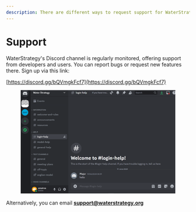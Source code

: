 ```yaml
---
description: There are different ways to request support for WaterStrategy.
---
```


# Support

WaterStrategy's Discord channel is regularly monitored, offering support from developers and users. You can report bugs or request new features there. Sign up via this link:

[https://discord.gg/bQVmgkFcf7](https://discord.gg/bQVmgkFcf7)

<figure><img src=".gitbook/assets/image (59) (1).png" alt=""><figcaption></figcaption></figure>

Alternatively, you can email **support@waterstrategy.org**

